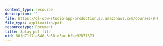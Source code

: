 ```yaml
---
content_type: resource
description: ''
file: https://ol-ocw-studio-app-production.s3.amazonaws.com/courses/8-06-quantum-physics-iii-spring-2018/88fd71f7a5483b50d5aebfbe92877373_OCbC7fRsL7k.pdf
file_type: application/pdf
resourcetype: Document
title: 3play pdf file
uid: 88fd71f7-a548-3b50-d5ae-bfbe92877373
---
```

